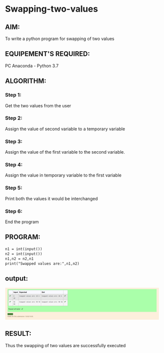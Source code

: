 # Swapping-two-values
## AIM:
To write a python program for swapping of two values
## EQUIPEMENT'S REQUIRED: 
PC
Anaconda - Python 3.7
## ALGORITHM: 
### Step 1:
Get the two values from the user
### Step 2: 
Assign the value of second variable to a temporary variable 
### Step 3: 
Assign the value of the first variable to the second variable.
### Step 4:  
Assign the value in temporary variable to the first variable
### Step 5: 
Print both the values it would be interchanged
### Step 6: 
End the program
## PROGRAM:
~~~
n1 = int(input())
n2 = int(input())
n1,n2 = n2,n1
print("Swapped values are:",n1,n2)
~~~
## output:
![output](img1.png)


## RESULT:
Thus the swapping of two values are successfully executed



